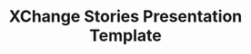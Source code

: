 ---
title: XChange Stories Presentation Template
redirect_to: https://www.canva.com/design/DAFckm0mfA0/fGbFnjjkhOtBVvnE2VPG6g/edit?utm_content=DAFckm0mfA0&utm_campaign=designshare&utm_medium=link2&utm_source=sharebutton
redirect_from: 
  - /XChangeStoriesPresentationTemplate
  - /xchangestoriespresentationtemplate
---